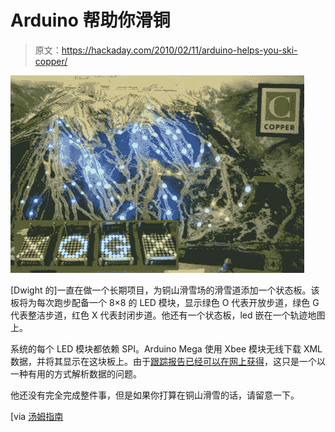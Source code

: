 # Arduino 帮助你滑铜

> 原文：<https://hackaday.com/2010/02/11/arduino-helps-you-ski-copper/>

![](img/80c9750d49711300d996b83d5702810a.png "arduino-powered-copper-mountain")

[Dwight 的]一直在做一个长期项目，为铜山滑雪场的滑雪道添加一个状态板。该板将为每次跑步配备一个 8×8 的 LED 模块，显示绿色 O 代表开放步道，绿色 G 代表整洁步道，红色 X 代表封闭步道。他还有一个状态板，led 嵌在一个轨迹地图上。

系统的每个 LED 模块都依赖 SPI。Arduino Mega 使用 Xbee 模块无线下载 XML 数据，并将其显示在这块板上。由于[跟踪报告已经可以在网上获得](http://www.coppercolorado.com/winter/the_mountain/dom/trails.html)，这只是一个以一种有用的方式解析数据的问题。

他还没有完全完成整件事，但是如果你打算在铜山滑雪的话，请留意一下。

[via [汤姆指南](http://www.tomsguide.com/us/pictures-story/146-5-sparkfun-makers-inventions.html)